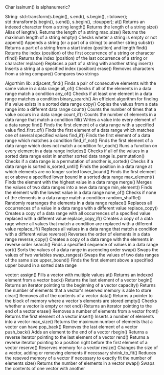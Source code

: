 Char
isalnum()   is alphanumeric?



String:
std::transform(s.begin(), s.end(), s.begin(), ::tolower);
std::transform(s.begin(), s.end(), s.begin(), ::toupper);
at() 	Returns an indexed character from a string
length() 	Returns the length of a string
size() 	Alias of length(). Returns the length of a string
max_size() 	Returns the maximum length of a string
empty() 	Checks wheter a string is empty or not
append() 	Appends a string (or a part of a string) to another string
substr() 	Returns a part of a string from a start index (position) and length
find() 	Returns the index (position) of the first occurrence of a string or character
rfind() 	Returns the index (position) of the last occurrence of a string or character
replace() 	Replaces a part of a string with another string
insert() 	Inserts a string at a specified index (position)
erase() 	Removes characters from a string
compare() 	Compares two strings


Algorthim lib:
adjacent_find() 	Finds a pair of consecutive elements with the same value in a data range
all_of() 	Checks if all of the elements in a data range match a condition
any_of() 	Checks if at least one element in a data range matches a condition
binary_search() 	An efficient algorithm for finding if a value exists in a sorted data range
copy() 	Copies the values from a data range into a different data range
count() 	Counts the number of times that a value occurs in a data range
count_if() 	Counts the number of elements in a data range that match a condition
fill() 	Writes a value into every element of a data range
find() 	Finds the first element of a data range with a specified value
find_first_of() 	Finds the first element of a data range which matches one of several specified values
find_if() 	Finds the first element of a data range which matches a condition
find_if_not() 	Finds the first element of a data range which does not match a condition
for_each() 	Runs a function on every element in a data range
includes() 	Checks if all of the values in a sorted data range exist in another sorted data range
is_permutation() 	Checks if a data range is a permutation of another
is_sorted() 	Checks if a data range is sorted
is_sorted_until() 	Finds the position in a data range at which elements are no longer sorted
lower_bound() 	Finds the first element at or above a specified lower bound in a sorted data range
max_element() 	Finds the element with the highest value in a data range
merge() 	Merges the values of two data ranges into a new data range
min_element() 	Finds the element with the lowest value in a data range
none_of() 	Checks if none of the elements in a data range match a condition
random_shuffle() 	Randomly rearranges the elements in a data range
replace() 	Replaces all occurrences of a value in a data range with a different value
replace_copy() 	Creates a copy of a data range with all occurrences of a specified value replaced with a different value
replace_copy_if() 	Creates a copy of a data rage where all values that match a condition are replaced with a different value
replace_if() 	Replaces all values in a data range that match a condition with a different value
reverse() 	Reverses the order of elements in a data range
reverse_copy() 	Creates a copy of a data range with the elements in reverse order
search() 	Finds a specified sequence of values in a data range
sort() 	Sorts the values of a data range in ascending order
swap() 	Swaps the values of two variables
swap_ranges() 	Swaps the values of two data ranges of the same size
upper_bound() 	Finds the first element above a specified upper bound in a sorted data range


vector:
assign() 	Fills a vector with multiple values
at() 	Returns an indexed element from a vector
back() 	Returns the last element of a vector
begin() 	Returns an iterator pointing to the beginning of a vector
capacity() 	Returns the number of elements that a vector's reserved memory is able to store
clear() 	Removes all of the contents of a vector
data() 	Returns a pointer to the block of memory where a vector's elements are stored
empty() 	Checks whether a vector is empty or not
end() 	Returns an iterator pointing to the end of a vector
erase() 	Removes a number of elements from a vector
front() 	Returns the first element of a vector
insert() 	Inserts a number of elements into a vector
max_size() 	Returns the maximum number of elements that a vector can have
pop_back() 	Removes the last element of a vector
push_back() 	Adds an element to the end of a vector
rbegin() 	Returns a reverse iterator pointing to the last element of a vector
rend() 	Returns a reverse iterator pointing to a position right before the first element of a vector
reserve() 	Reserves memory for a vector
resize() 	Changes the size of a vector, adding or removing elements if necessary
shrink_to_fit() 	Reduces the reseved memory of a vector if necessary to exactly fit the number of elements
size() 	Returns the number of elements in a vector
swap() 	Swaps the contents of one vector with another
